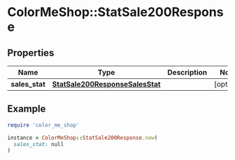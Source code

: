 # ColorMeShop::StatSale200Response

## Properties

| Name | Type | Description | Notes |
| ---- | ---- | ----------- | ----- |
| **sales_stat** | [**StatSale200ResponseSalesStat**](StatSale200ResponseSalesStat.md) |  | [optional] |

## Example

```ruby
require 'color_me_shop'

instance = ColorMeShop::StatSale200Response.new(
  sales_stat: null
)
```

